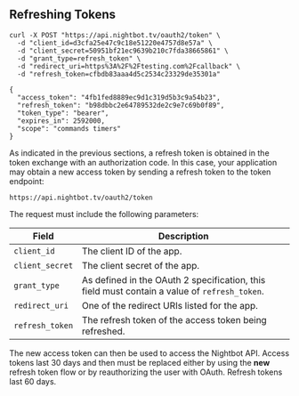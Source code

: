 ## Refreshing Tokens

```cURL
curl -X POST "https://api.nightbot.tv/oauth2/token" \
  -d "client_id=d3cfa25e47c9c18e51220e4757d8e57a" \
  -d "client_secret=50951bf21ec9639b210c7fda38665861" \
  -d "grant_type=refresh_token" \
  -d "redirect_uri=https%3A%2F%2Ftesting.com%2Fcallback" \
  -d "refresh_token=cfbdb83aaa4d5c2534c23329de35301a"

{
  "access_token": "4fb1fed8889ec9d1c319d5b3c9a54b23",
  "refresh_token": "b98dbbc2e64789532de2c9e7c69b0f89",
  "token_type": "bearer",
  "expires_in": 2592000,
  "scope": "commands timers"
}
```

As indicated in the previous sections, a refresh token is obtained in the token exchange with an authorization code. In this case, your application may obtain a new access token by sending a refresh token to the token endpoint:

  `https://api.nightbot.tv/oauth2/token`

The request must include the following parameters:

<table>
  <thead>
    <tr>
      <th style="width: 100px;">Field</th>
      <th>Description</th>
    </tr>
  </thead>
  <tbody>
    <tr>
      <td><code><span>client_id</span></code></td>
      <td>The client ID of the app.</td>
    </tr>
    <tr>
      <td><code><span>client_secret</span></code></td>
      <td>The client secret of the app.</td>
    </tr>
    <tr>
      <td><code><span>grant_type</span></code></td>
      <td>As defined in the OAuth 2 specification, this field must contain a
      value of <code><span>refresh_token</span></code>.</td>
    </tr>
    <tr>
      <td><code><span>redirect_uri</span></code></td>
      <td>One of the redirect URIs listed for the app.</td>
    </tr>
    <tr>
      <td><code><span>refresh_token</span></code></td>
      <td>The refresh token of the access token being refreshed.</td>
    </tr>
  </tbody>
</table>

The new access token can then be used to access the Nightbot API. Access tokens last 30 days and then must be replaced either by using the **new** refresh token flow or by reauthorizing the user with OAuth. Refresh tokens last 60 days.
